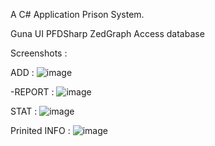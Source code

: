 
A C# Application Prison System.

Guna UI
PFDSharp
ZedGraph
Access database


Screenshots :

ADD : 
![image](https://user-images.githubusercontent.com/91027686/214179373-255611fb-c6ce-4713-93b5-5fde67223e92.png)



-REPORT : 
![image](https://user-images.githubusercontent.com/91027686/214179407-65ddc44f-6ec5-44f0-96f4-8918375a9613.png)


STAT :
![image](https://user-images.githubusercontent.com/91027686/214179465-cae50357-cc97-431c-923c-775e7149d9fb.png)


Prinited INFO : 
![image](https://user-images.githubusercontent.com/91027686/214179510-11b8579c-c7c9-425e-9ee7-bfd5dc5f2f8d.png)



